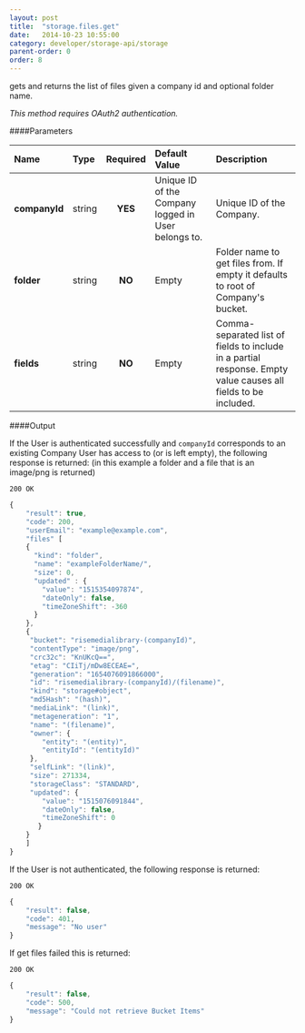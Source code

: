 ```yaml
---
layout: post
title:  "storage.files.get"
date:   2014-10-23 10:55:00
category: developer/storage-api/storage
parent-order: 0
order: 8
---
```


gets and returns the list of files given a company id and optional folder name.

*This method requires OAuth2 authentication.*

####Parameters

| Name    | Type   | Required | Default Value | Description |
|:--------|:-------|:--------:|:--------------|:------------|
| **companyId**  | string |  **YES**  | Unique ID of the Company logged in User belongs to. | Unique ID of the Company. |
| **folder**  | string |  **NO**  | Empty | Folder name to get files from. If empty it defaults to root of Company's bucket.  |
| **fields**  | string |  **NO**  | Empty | Comma-separated list of fields to include in a partial response. Empty value causes all fields to be included. |

####Output

If the User is authenticated successfully and `companyId` corresponds to an existing Company User has access to (or is left empty), the following response is returned:
(in this example a folder and a file that is an image/png is returned)

```200 OK```

```javascript
{
    "result": true,
    "code": 200,
    "userEmail": "example@example.com",
    "files" [
    {
      "kind": "folder",
      "name": "exampleFolderName/",
      "size": 0,
      "updated" : {
        "value": "1515354097874",
        "dateOnly": false,
        "timeZoneShift": -360
      }
    },
    {
     "bucket": "risemedialibrary-(companyId)",
     "contentType": "image/png",
     "crc32c": "KnUKcQ==",
     "etag": "CIiTj/mDw8ECEAE=",
     "generation": "1654076091866000",
     "id": "risemedialibrary-(companyId)/(filename)",
     "kind": "storage#object",
     "md5Hash": "(hash)",
     "mediaLink": "(link)",
     "metageneration": "1",
     "name": "(filename)",
     "owner": {
        "entity": "(entity)",
        "entityId": "(entityId)"
     },
     "selfLink": "(link)",
     "size": 271334,
     "storageClass": "STANDARD",
     "updated": {
        "value": "1515076091844",
        "dateOnly": false,
        "timeZoneShift": 0
       }
    }
    ]
}

```

If the User is not authenticated, the following response is returned:

```200 OK```

```javascript
{
    "result": false,
    "code": 401,
    "message": "No user"
}
```

If get files failed this is returned:

```200 OK```

```javascript
{
    "result": false,
    "code": 500,
    "message": "Could not retrieve Bucket Items"
}

```